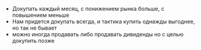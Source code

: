 - Докупать каждый месяц, с понижением рынка больше, с повышением меньше
- Нам придется докупать всегда, и тактика купить однажды выгоднее, но так не бывает
- можно иногда продавать либо продавать дивиденды но с целью докупить позже 